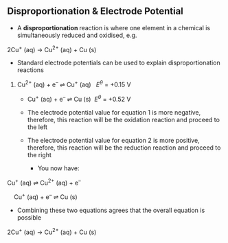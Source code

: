 Disproportionation & Electrode Potential
----------------------------------------

* A <b>disproportionation </b>reaction is where one element in a chemical is simultaneously reduced and oxidised, e.g.

2Cu<sup>+</sup> (aq) → Cu<sup>2+</sup> (aq) + Cu (s)

* Standard electrode potentials can be used to explain disproportionation reactions

1. Cu<sup>2+</sup> (aq) + e<sup>–</sup> ⇌ Cu<sup>+</sup> (aq)   <i>E</i><sup><i>θ</i></sup> = +0.15 V

   * Cu<sup>+</sup> (aq) + e<sup>–</sup> ⇌ Cu (s)  <i>E</i><sup><i>θ</i></sup> = +0.52 V
   * The electrode potential value for equation 1 is more negative, therefore, this reaction will be the oxidation reaction and proceed to the left
   * The electrode potential value for equation 2 is more positive, therefore, this reaction will be the reduction reaction and proceed to the right

     + You now have:

Cu<sup>+</sup> (aq) ⇌ Cu<sup>2+</sup> (aq) + e<sup>–</sup>

    Cu<sup>+</sup> (aq) + e<sup>–</sup> ⇌ Cu (s)

* Combining these two equations agrees that the overall equation is possible

2Cu<sup>+</sup> (aq) → Cu<sup>2+</sup> (aq) + Cu (s)
